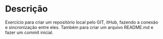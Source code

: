 # Descrição
Exercício para criar um repositório local pelo GIT, itHub, fazendo a conexão e sincronização entre eles. Também para criar um arquivo README.md e fazer um commit inicial.
